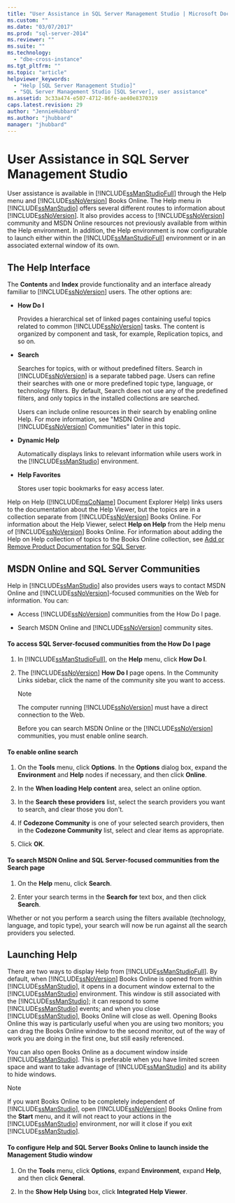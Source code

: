 ```yaml
---
title: "User Assistance in SQL Server Management Studio | Microsoft Docs"
ms.custom: ""
ms.date: "03/07/2017"
ms.prod: "sql-server-2014"
ms.reviewer: ""
ms.suite: ""
ms.technology: 
  - "dbe-cross-instance"
ms.tgt_pltfrm: ""
ms.topic: "article"
helpviewer_keywords: 
  - "Help [SQL Server Management Studio]"
  - "SQL Server Management Studio [SQL Server], user assistance"
ms.assetid: 3c33a474-e507-4712-86fe-ae40e8370319
caps.latest.revision: 29
author: "JennieHubbard"
ms.author: "jhubbard"
manager: "jhubbard"
---
```

# User Assistance in SQL Server Management Studio
  User assistance is available in [!INCLUDE[ssManStudioFull](../includes/ssmanstudiofull-md.md)] through the Help menu and [!INCLUDE[ssNoVersion](../includes/ssnoversion-md.md)] Books Online. The Help menu in [!INCLUDE[ssManStudio](../includes/ssmanstudio-md.md)] offers several different routes to information about [!INCLUDE[ssNoVersion](../includes/ssnoversion-md.md)]. It also provides access to [!INCLUDE[ssNoVersion](../includes/ssnoversion-md.md)] community and MSDN Online resources not previously available from within the Help environment. In addition, the Help environment is now configurable to launch either within the [!INCLUDE[ssManStudioFull](../includes/ssmanstudiofull-md.md)] environment or in an associated external window of its own.  
  
## The Help Interface  
 The **Contents** and **Index** provide functionality and an interface already familiar to [!INCLUDE[ssNoVersion](../includes/ssnoversion-md.md)] users. The other options are:  
  
-   **How Do I**  
  
     Provides a hierarchical set of linked pages containing useful topics related to common [!INCLUDE[ssNoVersion](../includes/ssnoversion-md.md)] tasks. The content is organized by component and task, for example, Replication topics, and so on.  
  
-   **Search**  
  
     Searches for topics, with or without predefined filters. Search in [!INCLUDE[ssNoVersion](../includes/ssnoversion-md.md)] is a separate tabbed page. Users can refine their searches with one or more predefined topic type, language, or technology filters. By default, Search does not use any of the predefined filters, and only topics in the installed collections are searched.  
  
     Users can include online resources in their search by enabling online Help. For more information, see "MSDN Online and [!INCLUDE[ssNoVersion](../includes/ssnoversion-md.md)] Communities" later in this topic.  
  
-   **Dynamic Help**  
  
     Automatically displays links to relevant information while users work in the [!INCLUDE[ssManStudio](../includes/ssmanstudio-md.md)] environment.  
  
-   **Help Favorites**  
  
     Stores user topic bookmarks for easy access later.  
  
 Help on Help ([!INCLUDE[msCoName](../includes/msconame-md.md)] Document Explorer Help) links users to the documentation about the Help Viewer, but the topics are in a collection separate from [!INCLUDE[ssNoVersion](../includes/ssnoversion-md.md)] Books Online. For information about the Help Viewer, select **Help on Help** from the Help menu of [!INCLUDE[ssNoVersion](../includes/ssnoversion-md.md)] Books Online. For information about adding the Help on Help collection of topics to the Books Online collection, see [Add or Remove Product Documentation for SQL Server](../root-toc/books-online-for-sql-server-2014.md).  
  
## MSDN Online and SQL Server Communities  
 Help in [!INCLUDE[ssManStudio](../includes/ssmanstudio-md.md)] also provides users ways to contact MSDN Online and [!INCLUDE[ssNoVersion](../includes/ssnoversion-md.md)]-focused communities on the Web for information. You can:  
  
-   Access [!INCLUDE[ssNoVersion](../includes/ssnoversion-md.md)] communities from the How Do I page.  
  
-   Search MSDN Online and [!INCLUDE[ssNoVersion](../includes/ssnoversion-md.md)] community sites.  
  
#### To access SQL Server-focused communities from the How Do I page  
  
1.  In [!INCLUDE[ssManStudioFull](../includes/ssmanstudiofull-md.md)], on the **Help** menu, click **How Do I**.  
  
2.  The [!INCLUDE[ssNoVersion](../includes/ssnoversion-md.md)] **How Do I** page opens. In the Community Links sidebar, click the name of the community site you want to access.  
  
    > [!NOTE]  
    >  The computer running [!INCLUDE[ssNoVersion](../includes/ssnoversion-md.md)] must have a direct connection to the Web.  
  
     Before you can search MSDN Online or the [!INCLUDE[ssNoVersion](../includes/ssnoversion-md.md)] communities, you must enable online search.  
  
#### To enable online search  
  
1.  On the **Tools** menu, click **Options**. In the **Options** dialog box, expand the **Environment** and **Help** nodes if necessary, and then click **Online**.  
  
2.  In the **When loading Help content** area, select an online option.  
  
3.  In the **Search these providers** list, select the search providers you want to search, and clear those you don't.  
  
4.  If **Codezone Community** is one of your selected search providers, then in the **Codezone Community** list, select and clear items as appropriate.  
  
5.  Click **OK**.  
  
#### To search MSDN Online and SQL Server-focused communities from the Search page  
  
1.  On the **Help** menu, click **Search**.  
  
2.  Enter your search terms in the **Search for** text box, and then click **Search**.  
  
 Whether or not you perform a search using the filters available (technology, language, and topic type), your search will now be run against all the search providers you selected.  
  
## Launching Help  
 There are two ways to display Help from [!INCLUDE[ssManStudioFull](../includes/ssmanstudiofull-md.md)]. By default, when [!INCLUDE[ssNoVersion](../includes/ssnoversion-md.md)] Books Online is opened from within [!INCLUDE[ssManStudio](../includes/ssmanstudio-md.md)], it opens in a document window external to the [!INCLUDE[ssManStudio](../includes/ssmanstudio-md.md)] environment. This window is still associated with the [!INCLUDE[ssManStudio](../includes/ssmanstudio-md.md)]; it can respond to some [!INCLUDE[ssManStudio](../includes/ssmanstudio-md.md)] events; and when you close [!INCLUDE[ssManStudio](../includes/ssmanstudio-md.md)], Books Online will close as well. Opening Books Online this way is particularly useful when you are using two monitors; you can drag the Books Online window to the second monitor, out of the way of work you are doing in the first one, but still easily referenced.  
  
 You can also open Books Online as a document window inside [!INCLUDE[ssManStudio](../includes/ssmanstudio-md.md)]. This is preferable when you have limited screen space and want to take advantage of [!INCLUDE[ssManStudio](../includes/ssmanstudio-md.md)] and its ability to hide windows.  
  
> [!NOTE]  
>  If you want Books Online to be completely independent of [!INCLUDE[ssManStudio](../includes/ssmanstudio-md.md)], open [!INCLUDE[ssNoVersion](../includes/ssnoversion-md.md)] Books Online from the **Start** menu, and it will not react to your actions in the [!INCLUDE[ssManStudio](../includes/ssmanstudio-md.md)] environment, nor will it close if you exit [!INCLUDE[ssManStudio](../includes/ssmanstudio-md.md)].  
  
#### To configure Help and SQL Server Books Online to launch inside the Management Studio window  
  
1.  On the **Tools** menu, click **Options**, expand **Environment**, expand **Help**, and then click **General**.  
  
2.  In the **Show Help Using** box, click **Integrated Help Viewer**.  
  
  